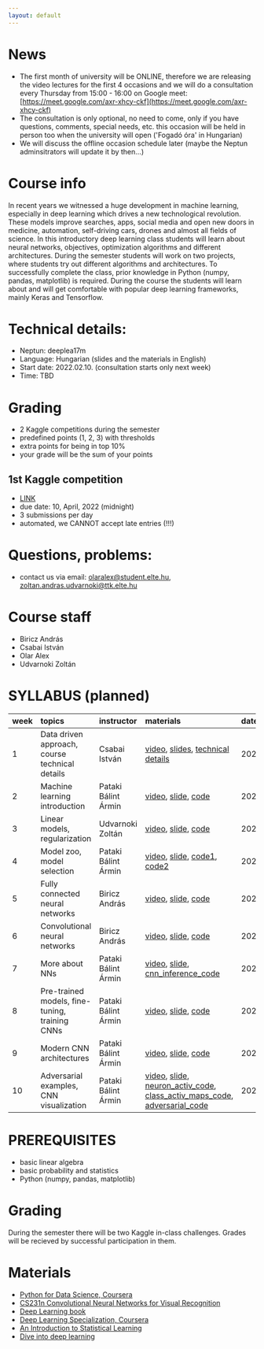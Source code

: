```yaml
---
layout: default
---
```


# News

* The first month of university will be ONLINE, therefore we are releasing the video lectures for the first 4 occasions and we will do a consultation every Thursday from 15:00 - 16:00 on Google meet: [https://meet.google.com/axr-xhcy-ckf](https://meet.google.com/axr-xhcy-ckf)
* The consultation is only optional, no need to come, only if you have questions, comments, special needs, etc. this occasion will be held in person too when the university will open ('Fogadó óra' in Hungarian)
* We will discuss the offline occasion schedule later (maybe the Neptun adminsitrators will update it by then...)


# Course info
In recent years we witnessed a huge development in machine learning, especially in deep learning which drives a new technological revolution. These models improve searches, apps, social media and open new doors in medicine, automation, self-driving cars, drones and almost all fields of science. In this introductory deep learning class students will learn about neural networks, objectives, optimization algorithms and different architectures. During the semester students will work on two projects, where students try out different algorithms and architectures. To successfully complete the class, prior knowledge in Python (numpy, pandas, matplotlib) is required. During the course the students will learn about and will get comfortable with popular deep learning frameworks, mainly Keras and Tensorflow.

# Technical details:
- Neptun: deeplea17m
- Language: Hungarian (slides and the materials in English)
- Start date: 2022.02.10. (consultation starts only next week)
- Time: TBD

# Grading

* 2 Kaggle competitions during the semester
* predefined points (1, 2, 3) with thresholds
* extra points for being in top 10%
* your grade will be the sum of your points

## 1st Kaggle competition

* [LINK](https://www.kaggle.com/c/physdl-mhc-2021-22/overview)
* due date: 10, April, 2022 (midnight)
* 3 submissions per day
* automated, we CANNOT accept late entries (!!!)

# Questions, problems:
- contact us via email: olaralex@student.elte.hu, zoltan.andras.udvarnoki@ttk.elte.hu

# Course staff
 - Biricz András
 - Csabai István
 - Olar Alex
 - Udvarnoki Zoltán
 
# SYLLABUS (planned)

| week        | topics          | instructor | materials | date |
|:-------------|:------------------|:------|:------|:------|
|  1 | Data driven approach, course technical details  | Csabai István       | [video](https://youtu.be/eb8efdIZ3j8), [slides](https://olaralex.web.elte.hu/physdl_21_22_II/01_intro_csabai.pdf), [technical details](http://olaralex.web.elte.hu/physdl_21_22_II/01_technical_details_deeplea17em.pdf) | 2021.02.03. |
|  2 | Machine learning introduction                   | Pataki Bálint Ármin | [video](https://youtu.be/AXl6B2xun1g), [slide](http://olaralex.web.elte.hu/physdl_21_22_II/02_ml_intro_deeplea17em.pdf), [code](https://colab.research.google.com/github/patbaa/demo_notebooks/blob/master/data_handling_examples.ipynb) | 2021.02.10. |
|  3 | Linear models, regularization                   | Udvarnoki Zoltán    | [video](https://youtu.be/MqNxUqjQQL0), [slide](http://olaralex.web.elte.hu/physdl_21_22_II/03_linear_udvarnoki.pdf), [code](http://olaralex.web.elte.hu/physdl_21_22_II/regulatization_linear_models.html) | 2021.02.17. |
|  4 | Model zoo, model selection                      | Pataki Bálint Ármin | [video](https://youtu.be/JSRymmtqbAQ), [slide](http://olaralex.web.elte.hu/physdl_21_22_II/04_model_zoo.pdf), [code1](https://colab.research.google.com/github/patbaa/demo_notebooks/blob/master/ML_model_zoo.ipynb), [code2](https://gist.github.com/masterdesky/8774fed42370f72b358139155b6f02ff) | 2021.02.24. |
|  5 | Fully connected neural networks                 | Biricz András       | [video](https://youtu.be/HF785QRAebo), [slide](http://olaralex.web.elte.hu/physdl_21_22_II/05_fully_connected_biricz.pdf), [code](https://colab.research.google.com/gist/qbeer/faa0756093e15e1fad8c1de46dfde193/fully_connected.ipynb) | 2021.03.03. |
|  6 | Convolutional neural networks                   | Biricz András       | [video](https://youtu.be/R667YhmZNFg), [slide](http://patbaa.web.elte.hu/physdl_21/06_CNN_biricz.pdf), [code](https://colab.research.google.com/gist/qbeer/1b197cfba07a73a4fa7a9c20c847bc4d/first_cnn.ipynb) | 2021.03.10. |
|  7 | More about NNs                                  | Pataki Bálint Ármin | [video](https://youtu.be/OkxxUuUhPQE), [slide](https://olaralex.web.elte.hu/physdl_21_22_II/07_nn_recap.pdf), [cnn_inference_code](https://colab.research.google.com/gist/qbeer/53016d3eb64c9c286155e1b51681e836/cnn_inference.ipynb) | 2021.03.17. |
|  8 | Pre-trained models, fine-tuning, training CNNs  | Pataki Bálint Ármin | [video](https://youtu.be/wS_EsfMkeEc), [slide](https://olaralex.web.elte.hu/physdl_21_22_II/08_train_cnn_finetune.pdf), [code](https://colab.research.google.com/gist/qbeer/2dc618cd24e861336cfd58e13f334a19/cnn_fine_tuning.ipynb) | 2021.03.30. |
|  9 | Modern CNN architectures                        | Pataki Bálint Ármin | [video](https://youtu.be/oOkAnAI4hjA), [slide](https://olaralex.web.elte.hu/physdl_21_22_II/09_modern_cnn_architectures.pdf), [code](https://colab.research.google.com/gist/qbeer/22591824524a6ba0f88a7259aca71025/cnn_architectures.ipynb) | 2021.04.13. |
| 10 | Adversarial examples, CNN visualization         | Pataki Bálint Ármin | [video](https://youtu.be/fdSl7MVluFU), [slide](https://olaralex.web.elte.hu/physdl_21_22_II/10_cnn_vis_adversarial.pdf), [neuron_activ_code](https://github.com/patbaa/demo_notebooks/blob/master/CNN_vis.ipynb), [class_activ_maps_code](https://colab.research.google.com/gist/qbeer/a2b2927be14d5c8c78f23742456d6dd3/class_activation_maps.ipynb#scrollTo=FQttPzTc76eM), [adversarial_code](https://github.com/patbaa/demo_notebooks/blob/master/adversarial.ipynb) | 2021.04.20. |

# PREREQUISITES
 - basic linear algebra
 - basic probability and statistics
 - Python (numpy, pandas, matplotlib)

# Grading
During the semester there will be two Kaggle in-class challenges. Grades will be recieved by successful participation in them.

# Materials
 - [Python for Data Science, Coursera](https://www.coursera.org/learn/python-for-applied-data-science)
 - [CS231n Convolutional Neural Networks for Visual Recognition](http://cs231n.stanford.edu/)
 - [Deep Learning book](http://www.deeplearningbook.org/)
 - [Deep Learning Specialization, Coursera](https://www.coursera.org/specializations/deep-learning)
 - [An Introduction to Statistical Learning](http://www-bcf.usc.edu/~gareth/ISL/)
 - [Dive into deep learning](https://d2l.ai)
